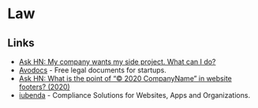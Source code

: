 # Law

## Links

* [Ask HN: My company wants my side project. What can I do?](https://news.ycombinator.com/item?id=21786111)
* [Avodocs](https://www.avodocs.com/) - Free legal documents for startups.
* [Ask HN: What is the point of “© 2020 CompanyName” in website footers? \(2020\)](https://news.ycombinator.com/item?id=23202586)
* [iubenda](https://www.iubenda.com/en/) - Compliance Solutions for Websites, Apps and Organizations.

